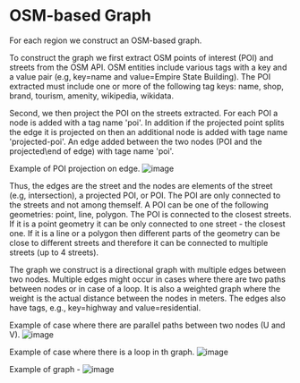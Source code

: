 # OSM-based Graph

For each region we construct an OSM-based graph. 

To construct the graph we first extract OSM points of interest (POI) and streets from the OSM API. OSM entities include various tags with a key and a value pair (e.g, key=name and value=Empire State Building). The POI extracted must include one or more of the following tag keys: name, shop, brand, tourism, amenity, wikipedia, wikidata. 

Second, we then project the POI on the streets extracted. For each POI a node is added with a tag name 'poi'. In addition if the projected point splits the edge it is projected on then an additional node is added with tage name 'projected-poi'. An edge added between the two nodes (POI and the projected\end of edge) with tage name 'poi'. 

Example of POI projection on edge.
![image](https://drive.google.com/uc?export=view&id=1HL5bdVJC3P7b0732fmEbVQl4hAqHRil5)

 Thus, the edges are the street and the nodes are elements of the street (e.g, intersection), a projected POI, or POI. The POI are only connected to the streets and not among themself. A POI can be one of the following geometries: point, line, polygon. The POI is connected to the closest streets. If it is a point geometry it can be only connected to one street - the closest one. If it is a line or a polygon then different parts of the geometry can be close to different streets and therefore it can be connected to multiple streets (up to 4 streets).  

The graph we construct is a directional graph with multiple edges between two nodes. Multiple edges might occur in cases where there are two paths between nodes or in case of a loop. It is also a weighted graph where the weight is the actual distance between the nodes in meters. 
The edges also have tags, e.g., key=highway and value=residential.


Example of case where there are parallel paths between two nodes (U and V).
![image](https://drive.google.com/uc?export=view&id=17g_xS5pjq9B8k8G-YyFQ0RHTctBmibbU)


Example of case where there is a loop in th graph.
![image](https://drive.google.com/uc?export=view&id=1YaQMkil4FW_Sb_ohtTViVIfWumyO4v7a)


Example of graph -
![image](https://drive.google.com/uc?export=view&id=1Gg2kWR-b57oBza5U7I7mMaYwyZ2issaN)



